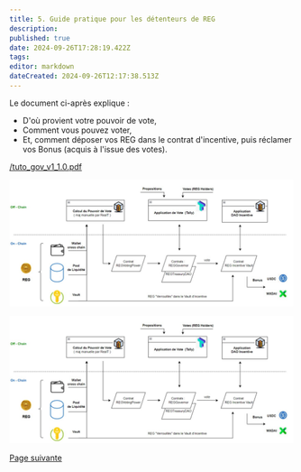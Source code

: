 ```yaml
---
title: 5. Guide pratique pour les détenteurs de REG
description: 
published: true
date: 2024-09-26T17:28:19.422Z
tags: 
editor: markdown
dateCreated: 2024-09-26T12:17:38.513Z
---
```


Le document ci-après explique :

- D'où provient votre pouvoir de vote,
- Comment vous pouvez voter,
- Et, comment déposer vos REG dans le contrat d'incentive, puis réclamer vos Bonus (acquis à l'issue des votes).  


[/tuto_gov_v1_1.0.pdf](/fr/documents/tuto_gov_v1_1.0.pdf)

![schema_dao_v1.jpg](/fr/assets/img/schema_dao_v1.jpg)

![](/fr/assets/img/schema_dao_v1.jpg)

[Page suivante](/fr/DAO/Perspectives)
